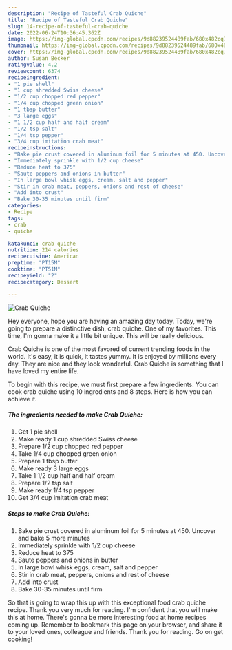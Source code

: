 ```yaml
---
description: "Recipe of Tasteful Crab Quiche"
title: "Recipe of Tasteful Crab Quiche"
slug: 14-recipe-of-tasteful-crab-quiche
date: 2022-06-24T10:36:45.362Z
image: https://img-global.cpcdn.com/recipes/9d88239524489fab/680x482cq70/crab-quiche-recipe-main-photo.jpg
thumbnail: https://img-global.cpcdn.com/recipes/9d88239524489fab/680x482cq70/crab-quiche-recipe-main-photo.jpg
cover: https://img-global.cpcdn.com/recipes/9d88239524489fab/680x482cq70/crab-quiche-recipe-main-photo.jpg
author: Susan Becker
ratingvalue: 4.2
reviewcount: 6374
recipeingredient:
- "1 pie shell"
- "1 cup shredded Swiss cheese"
- "1/2 cup chopped red pepper"
- "1/4 cup chopped green onion"
- "1 tbsp butter"
- "3 large eggs"
- "1 1/2 cup half and half cream"
- "1/2 tsp salt"
- "1/4 tsp pepper"
- "3/4 cup imitation crab meat"
recipeinstructions:
- "Bake pie crust covered in aluminum foil for 5 minutes at 450. Uncover and bake 5 more minutes"
- "Immediately sprinkle with 1/2 cup cheese"
- "Reduce heat to 375"
- "Saute peppers and onions in butter"
- "In large bowl whisk eggs, cream, salt and pepper"
- "Stir in crab meat, peppers, onions and rest of cheese"
- "Add into crust"
- "Bake 30-35 minutes until firm"
categories:
- Recipe
tags:
- crab
- quiche

katakunci: crab quiche 
nutrition: 214 calories
recipecuisine: American
preptime: "PT15M"
cooktime: "PT51M"
recipeyield: "2"
recipecategory: Dessert

---
```



![Crab Quiche](https://img-global.cpcdn.com/recipes/9d88239524489fab/680x482cq70/crab-quiche-recipe-main-photo.jpg)

Hey everyone, hope you are having an amazing day today. Today, we're going to prepare a distinctive dish, crab quiche. One of my favorites. This time, I'm gonna make it a little bit unique. This will be really delicious.



Crab Quiche is one of the most favored of current trending foods in the world. It's easy, it is quick, it tastes yummy. It is enjoyed by millions every day. They are nice and they look wonderful. Crab Quiche is something that I have loved my entire life.


To begin with this recipe, we must first prepare a few ingredients. You can cook crab quiche using 10 ingredients and 8 steps. Here is how you can achieve it.

<!--inarticleads1-->

##### The ingredients needed to make Crab Quiche:

1. Get 1 pie shell
1. Make ready 1 cup shredded Swiss cheese
1. Prepare 1/2 cup chopped red pepper
1. Take 1/4 cup chopped green onion
1. Prepare 1 tbsp butter
1. Make ready 3 large eggs
1. Take 1 1/2 cup half and half cream
1. Prepare 1/2 tsp salt
1. Make ready 1/4 tsp pepper
1. Get 3/4 cup imitation crab meat




<!--inarticleads2-->

##### Steps to make Crab Quiche:

1. Bake pie crust covered in aluminum foil for 5 minutes at 450. Uncover and bake 5 more minutes
1. Immediately sprinkle with 1/2 cup cheese
1. Reduce heat to 375
1. Saute peppers and onions in butter
1. In large bowl whisk eggs, cream, salt and pepper
1. Stir in crab meat, peppers, onions and rest of cheese
1. Add into crust
1. Bake 30-35 minutes until firm




So that is going to wrap this up with this exceptional food crab quiche recipe. Thank you very much for reading. I'm confident that you will make this at home. There's gonna be more interesting food at home recipes coming up. Remember to bookmark this page on your browser, and share it to your loved ones, colleague and friends. Thank you for reading. Go on get cooking!
